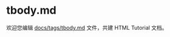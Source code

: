 tbody.md
===

欢迎您编辑 <a target="__blank" href="https://github.com/jaywcjlove/html-tutorial/blob/main/docs/tags/tbody.md">docs/tags/tbody.md</a> 文件，共建 HTML Tutorial 文档。